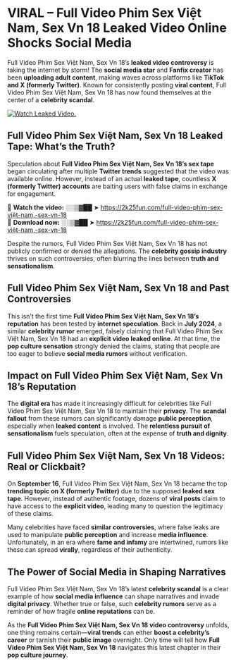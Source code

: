 # VIRAL – Full Video Phim Sex Việt Nam, Sex Vn 18 Leaked Video Online Shocks Social Media 

Full Video Phim Sex Việt Nam, Sex Vn 18’s **leaked video controversy** is taking the internet by storm! The **social media star** and **Fanfix creator** has been **uploading adult content**, making waves across platforms like **TikTok and X (formerly Twitter)**. Known for consistently posting **viral content**, Full Video Phim Sex Việt Nam, Sex Vn 18 has now found themselves at the center of a **celebrity scandal**.  

[![Watch Leaked Video.](https://miro.medium.com/v2/resize:fit:828/format:webp/1*cilzJN44JGOrTw9NJCrNHA.gif "Watch Leaked Video")](https://2k25fun.com/full-video-phim-sex-việt-nam,-sex-vn-18)

## **Full Video Phim Sex Việt Nam, Sex Vn 18 Leaked Tape: What’s the Truth?**  
Speculation about **Full Video Phim Sex Việt Nam, Sex Vn 18’s sex tape** began circulating after multiple **Twitter trends** suggested that the video was available online. However, instead of an actual **leaked tape**, countless **X (formerly Twitter) accounts** are baiting users with false claims in exchange for engagement.  

🔹 **Watch the video:** ░░▒▓██ ➤ https://2k25fun.com/full-video-phim-sex-việt-nam,-sex-vn-18  
🔹 **Download now:** ░░▒▓██ ➤ https://2k25fun.com/full-video-phim-sex-việt-nam,-sex-vn-18  

Despite the rumors, Full Video Phim Sex Việt Nam, Sex Vn 18 has not publicly confirmed or denied the allegations. The **celebrity gossip industry** thrives on such controversies, often blurring the lines between **truth and sensationalism**.  

## **Full Video Phim Sex Việt Nam, Sex Vn 18 and Past Controversies**  
This isn’t the first time **Full Video Phim Sex Việt Nam, Sex Vn 18’s reputation** has been tested by **internet speculation**. Back in **July 2024**, a similar **celebrity rumor** emerged, falsely claiming that Full Video Phim Sex Việt Nam, Sex Vn 18 had an **explicit video leaked online**. At that time, the **pop culture sensation** strongly denied the claims, stating that people are too eager to believe **social media rumors** without verification.  

## **Impact on Full Video Phim Sex Việt Nam, Sex Vn 18’s Reputation**  
The **digital era** has made it increasingly difficult for celebrities like Full Video Phim Sex Việt Nam, Sex Vn 18 to maintain their **privacy**. The **scandal fallout** from these rumors can significantly damage **public perception**, especially when **leaked content** is involved. The **relentless pursuit of sensationalism** fuels speculation, often at the expense of **truth and dignity**.  

## **Full Video Phim Sex Việt Nam, Sex Vn 18 Videos: Real or Clickbait?**  
On **September 16**, Full Video Phim Sex Việt Nam, Sex Vn 18 became the top **trending topic on X (formerly Twitter)** due to the supposed **leaked sex tape**. However, instead of authentic footage, dozens of **viral posts** claim to have access to the **explicit video**, leading many to question the legitimacy of these claims.  

Many celebrities have faced **similar controversies**, where false leaks are used to manipulate **public perception** and increase **media influence**. Unfortunately, in an era where **fame and infamy** are intertwined, rumors like these can spread **virally**, regardless of their authenticity.  

## **The Power of Social Media in Shaping Narratives**  
Full Video Phim Sex Việt Nam, Sex Vn 18’s latest **celebrity scandal** is a clear example of how **social media influence** can shape narratives and invade **digital privacy**. Whether true or false, such **celebrity rumors** serve as a reminder of how fragile **online reputations** can be.  

As the **Full Video Phim Sex Việt Nam, Sex Vn 18 video controversy** unfolds, one thing remains certain—**viral trends** can either **boost a celebrity’s career** or tarnish their **public image** overnight. Only time will tell how **Full Video Phim Sex Việt Nam, Sex Vn 18** navigates this latest chapter in their **pop culture journey**. 